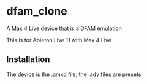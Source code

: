 # dfam_clone
A Max 4 Live device that is a DFAM emulation

This is for Ableton Live 11 with Max 4 Live

## Installation

The device is the .amxd file, the .adv files are presets
